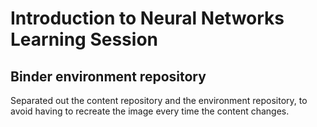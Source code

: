 # Introduction to Neural Networks Learning Session
## Binder environment repository
Separated out the content repository and the environment repository, to avoid having to recreate the image every time the content changes.
